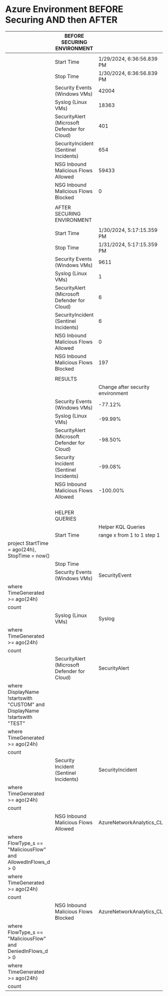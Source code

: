 # Azure Environment BEFORE Securing AND then AFTER

|  | BEFORE SECURING ENVIRONMENT |  |
| --- | --- | --- |
|  |  |  |
|  | Start Time | 1/29/2024, 6:36:56.839 PM |
|  | Stop Time | 1/30/2024, 6:36:56.839 PM |
|  | Security Events (Windows VMs) | 42004 |
|  | Syslog (Linux VMs) | 18363 |
|  | SecurityAlert (Microsoft Defender for Cloud) | 401 |
|  | SecurityIncident (Sentinel Incidents) | 654 |
|  | NSG Inbound Malicious Flows Allowed | 59433 |
|  | NSG Inbound Malicious Flows Blocked | 0 |
|  |  |  |
|  | AFTER SECURING ENVIRONMENT |  |
|  |  |  |
|  | Start Time | 1/30/2024, 5:17:15.359 PM |
|  | Stop Time | 1/31/2024, 5:17:15.359 PM |
|  | Security Events (Windows VMs) | 9611 |
|  | Syslog (Linux VMs) | 1 |
|  | SecurityAlert (Microsoft Defender for Cloud) | 6 |
|  | SecurityIncident (Sentinel Incidents) | 6 |
|  | NSG Inbound Malicious Flows Allowed | 0 |
|  | NSG Inbound Malicious Flows Blocked | 197 |
|  |  |  |
|  | RESULTS |  |
|  |  | Change after security environment |
|  | Security Events (Windows VMs) | -77.12% |
|  | Syslog (Linux VMs) | -99.99% |
|  | SecurityAlert (Microsoft Defender for Cloud) | -98.50% |
|  | Security Incident (Sentinel Incidents) | -99.08% |
|  | NSG Inbound Malicious Flows Allowed | -100.00% |
|  |  |  |
|  |  |  |
|  |  |  |
|  |  |  |
|  | HELPER QUERIES |  |
|  |  | Helper KQL Queries |
|  | Start Time | range x from 1 to 1 step 1
| project StartTime = ago(24h), StopTime = now() |
|  | Stop Time |  |
|  | Security Events (Windows VMs) | SecurityEvent
| where TimeGenerated >= ago(24h)
| count |
|  | Syslog (Linux VMs) | Syslog
| where TimeGenerated >= ago(24h)
| count |
|  | SecurityAlert (Microsoft Defender for Cloud) | SecurityAlert
| where DisplayName !startswith "CUSTOM" and DisplayName !startswith "TEST"
| where TimeGenerated >= ago(24h)
| count |
|  | Security Incident (Sentinel Incidents) | SecurityIncident
| where TimeGenerated >= ago(24h)
| count |
|  | NSG Inbound Malicious Flows Allowed | AzureNetworkAnalytics_CL
| where FlowType_s == "MaliciousFlow" and AllowedInFlows_d > 0
| where TimeGenerated >= ago(24h)
| count |
|  | NSG Inbound Malicious Flows Blocked | AzureNetworkAnalytics_CL
| where FlowType_s == "MaliciousFlow" and DeniedInFlows_d > 0
| where TimeGenerated >= ago(24h)
| count |
